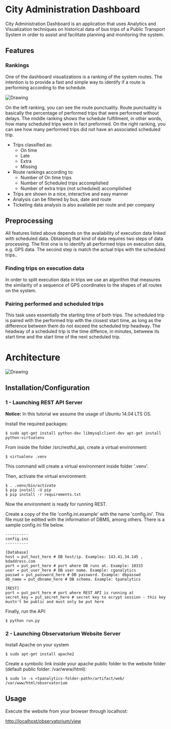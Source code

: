# City Administration Dashboard

City Administration Dashboard is an application that uses Analytics and Visualization techniques on historical data of bus trips of a Public Transport System in order to assist and facilitate planning and monitoring the system.

## Features

### Rankings

One of the dashboard visualizations is a ranking of the system routes. The intention is to provide a fast and simple way to identify if a route is performing according to the schedule.

<div style="display:table-cell; vertical-align:middle; text-align:center">
  <img src="https://lh5.googleusercontent.com/l847SqkMk7XUP2Wv0L3LplwnsU2L4JqyjLNwOjkZE0pSIWr9haOlpnFkxoQAn_Q_7Nuy3uDS7VQLieU=w1920-h950-rw" alt="Drawing" align="center"/>
</div>

On the left ranking, you can see the route punctuality. Route punctuality is basically the percentage of performed trips that were performed without delays. The middle ranking shows the schedule fulfillment, in other words, how many scheduled trips were in fact preformed. On the right ranking, you can see how many performed trips did not have an associated scheduled trip. 

- Trips classified as:
    + On time
    + Late
    + Extra
    + Missing
- Route rankings according to:  
    + Number of On time trips
    + Number of Scheduled trips accomplished  
    + Number of extra trips (not scheduled) accomplished  
- Trips are shown in a nice, interactive and easy manner
- Analysis can be filtered by bus, date and route
- Ticketing data analysis is also available per route and per company

## Preprocessing

All features listed above depends on the availability of execution data linked with scheduled data. Obtaining that kind of data requires two steps of data processing. The first one is to identify all performed trips on execution data, e.g. GPS data. The second step is match the actual trips with the scheduled trips..

### Finding trips on execution data

In order to split execution data in trips we use an algorithm that measures the similarity of a sequence of GPS coordinates to the shapes of all routes on the system.

### Pairing performed and scheduled trips

This task uses essentially the starting time of both trips. The scheduled trip is paired with the performed trip with the closest start time, as long as the difference between them do not exceed the scheduled trip headway. The headway of a scheduled trip is the time diffence, in minutes, betweew its start time and the start time of the next scheduled trip.

# Architecture
<div style="display:table-cell; vertical-align:middle; text-align:center">
  <img src="https://lh6.googleusercontent.com/Naj9nv-OIIatfDJl5kbyapZm9IwScFFcwJ4MFc0v2b_ndglU4mVXsjPdnQ--y9lEKWNzgmt93U0L2mo=w1855-h1110-rw" alt="Drawing" align="center"/>
</div>

## Installation/Configuration

### 1 - Launching REST API Server

**Notice:** In this tutorial we assume the usage of Ubuntu 14.04 LTS OS.

Install the required packages:  

```
$ sudo apt-get install python-dev libmysqlclient-dev apt-get install python-virtualenv
```

From inside the folder <tpanalytics-folder-path>/src/restful_api, create a virtual environment:

```
$ virtualenv .venv
```

This command will create a virtual environment inside folder '.venv'.

Then, activate the virtual environment:

```
$ . .venv/bin/activate
$ pip install -U pip
$ pip install -r requirements.txt
```

Now the environment is ready for running REST.  

Create a copy of the file 'config.ini.example' with the name 'config.ini'. This file must be editted with the information of DBMS, among others. There is a sample config.ini file below.

```
----------
config.ini
----------

[Database]
host = put_host_here # DB host/ip. Examples: 143.41.34.145 , bdaddress.com
port = put_port_here # port where DB runs at. Example: 10333
user = put_user_here # DB user name. Example: cganalytics
passwd = put_password_here # DB password. Example: dbpasswd
db_name = put_dbname_here # DB schema. Example: tpanalytics

[REST]
port = put_port_here # port where REST API is running at
secret_key = put_secret_here # secret key to ecrypt session - this key mustn't be public and must only be put here
```

Finally, run the API:

```
$ python run.py
```

### 2 - Launching Observatorium Website Server

Install Apache on your system

```
$ sudo apt-get install apache2
```

Create a symbolic link inside your apache public folder to the website folder (default public folder: /var/www/html):
```
$ sudo ln -s <tpanalytics-folder-path>/artifact/web/ /var/www/html/observatorium
```

## Usage

Execute the website from your browser through localhost:

[http://localhost/observatorium/view](http://localhost/observatorium/view)

